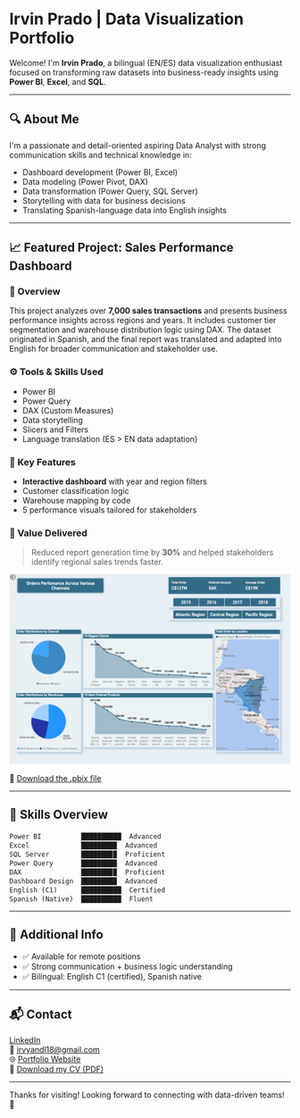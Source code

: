 # Irvin Prado | Data Visualization Portfolio

Welcome! I'm **Irvin Prado**, a bilingual (EN/ES) data visualization enthusiast focused on transforming raw datasets into business-ready insights using **Power BI**, **Excel**, and **SQL**.

---

## 🔍 About Me

I'm a passionate and detail-oriented aspiring Data Analyst with strong communication skills and technical knowledge in:

- Dashboard development (Power BI, Excel)
- Data modeling (Power Pivot, DAX)
- Data transformation (Power Query, SQL Server)
- Storytelling with data for business decisions
- Translating Spanish-language data into English insights

---

## 📈 Featured Project: Sales Performance Dashboard

### 📝 Overview
This project analyzes over **7,000 sales transactions** and presents business performance insights across regions and years. It includes customer tier segmentation and warehouse distribution logic using DAX. The dataset originated in Spanish, and the final report was translated and adapted into English for broader communication and stakeholder use.

### ⚙️ Tools & Skills Used
- Power BI
- Power Query
- DAX (Custom Measures)
- Data storytelling
- Slicers and Filters
- Language translation (ES > EN data adaptation)

### 🧩 Key Features
- **Interactive dashboard** with year and region filters
- Customer classification logic
- Warehouse mapping by code
- 5 performance visuals tailored for stakeholders

### 🧠 Value Delivered
> Reduced report generation time by **30%** and helped stakeholders identify regional sales trends faster.

![Preview](https://github.com/Irvyandl/Portfolio/raw/main/Screenshot%202025-06-12%20131758.png)

🔗 [Download the .pbix file](https://github.com/Irvyandl/Report-Portafolio/blob/c1ade7570ebead550cec6012dcca2558d9eef2c4/SalesReportBI.pbix?raw=true)

---

## 🧰 Skills Overview
```text
Power BI          ██████████  Advanced
Excel             ████████▉  Advanced
SQL Server        ███████▉▉  Proficient
Power Query       ████████▉  Advanced
DAX               ███████▉▉  Proficient
Dashboard Design  ████████▉  Advanced
English (C1)      ██████████  Certified
Spanish (Native)  ██████████  Fluent
```

---

## 💼 Additional Info
- ✅ Available for remote positions
- ✅ Strong communication + business logic understanding
- ✅ Bilingual: English C1 (certified), Spanish native

---

## 📬 Contact
[LinkedIn](http://www.linkedin.com/in/irvin-prado-6961b1363)  
📧 irvyandl18@gmail.com  
🌐 [Portfolio Website](https://irvyandl.github.io/Portfolio/)  
📄 [Download my CV (PDF)](https://drive.google.com/file/d/1Dv4z6mnN3lTwbNkamUxag-Akug9pkh88/view?usp=drive_link)

---

Thanks for visiting! Looking forward to connecting with data-driven teams! 🚀
